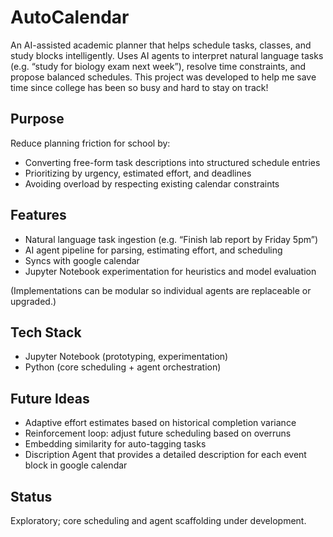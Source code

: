 # AutoCalendar

An AI-assisted academic planner that helps schedule tasks, classes, and study blocks intelligently. Uses AI agents to interpret natural language tasks (e.g. “study for biology exam next week”), resolve time constraints, and propose balanced schedules. This project was developed to help me save time since college has been so busy and hard to stay on track!

## Purpose
Reduce planning friction for school by:
- Converting free-form task descriptions into structured schedule entries
- Prioritizing by urgency, estimated effort, and deadlines
- Avoiding overload by respecting existing calendar constraints

## Features
- Natural language task ingestion (e.g. “Finish lab report by Friday 5pm”)
- AI agent pipeline for parsing, estimating effort, and scheduling
- Syncs with google calendar
- Jupyter Notebook experimentation for heuristics and model evaluation

(Implementations can be modular so individual agents are replaceable or upgraded.)

## Tech Stack
- Jupyter Notebook (prototyping, experimentation)
- Python (core scheduling + agent orchestration)

## Future Ideas
- Adaptive effort estimates based on historical completion variance
- Reinforcement loop: adjust future scheduling based on overruns
- Embedding similarity for auto-tagging tasks
- Discription Agent that provides a detailed description for each event block in google calendar

## Status
Exploratory; core scheduling and agent scaffolding under development.
